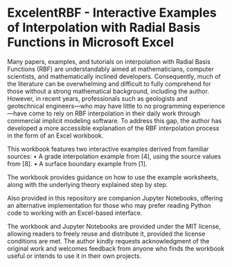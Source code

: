 # ExcelentRBF - Interactive Examples of Interpolation with Radial Basis Functions in Microsoft Excel

Many papers, examples, and tutorials on interpolation with Radial Basis Functions (RBF) are understandably aimed at mathematicians, computer scientists, and mathematically inclined developers. Consequently, much of the literature can be overwhelming and difficult to fully comprehend for those without a strong mathematical background, including the author. However, in recent years, professionals such as geologists and geotechnical engineers—who may have little to no programming experience—have come to rely on RBF interpolation in their daily work through commercial implicit modeling software.
To address this gap, the author has developed a more accessible explanation of the RBF interpolation process in the form of an Excel workbook.

This workbook features two interactive examples derived from familiar sources:
  • A grade interpolation example from [4], using the source values from [8].
  • A surface boundary example from [1].

The workbook provides guidance on how to use the example worksheets, along with the underlying theory explained step by step.

Also provided in this repository are companion Jupyter Notebooks, offering an alternative implementation for those who may prefer reading Python code to working with an Excel-based interface.

The workbook and Jupyter Notebooks are provided under the MIT license, allowing readers to freely reuse and distribute it, provided the license conditions are met. The author kindly requests acknowledgment of the original work and welcomes feedback from anyone who finds the workbook useful or intends to use it in their own projects.
